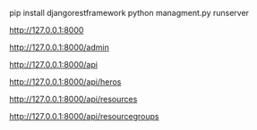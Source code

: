 
pip install djangorestframework
python managment.py runserver 

http://127.0.0.1:8000

http://127.0.0.1:8000/admin

http://127.0.0.1:8000/api

http://127.0.0.1:8000/api/heros

http://127.0.0.1:8000/api/resources

http://127.0.0.1:8000/api/resourcegroups



